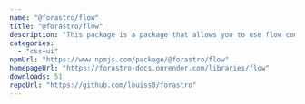 ```yaml
---
name: "@forastro/flow"
title: "@forastro/flow"
description: "This package is a package that allows you to use flow components inside of Astro.\r Flow components are components that emulate control flow in the form of components.\r These components are typed well."
categories:
  - "css+ui"
npmUrl: "https://www.npmjs.com/package/@forastro/flow"
homepageUrl: "https://forastro-docs.onrender.com/libraries/flow"
downloads: 51
repoUrl: "https://github.com/louiss0/forastro"
---
```

